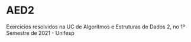# AED2
Exercícios resolvidos na UC de Algoritmos e Estruturas de Dados 2, no 1º Semestre de 2021 - Unifesp
